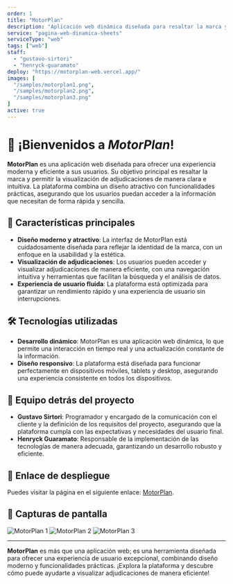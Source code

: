 ```yaml
---
order: 1
title: "MotorPlan"
description: "Aplicación web dinámica diseñada para resaltar la marca y permitir a los usuarios visualizar adjudicaciones de manera intuitiva y eficiente. Esta plataforma combina diseño moderno con funcionalidades prácticas, garantizando una experiencia de usuario fluida y atractiva."
service: "pagina-web-dinamica-sheets"
serviceType: "web"
tags: ["web"]
staff:
  - "gustavo-sirtori"
  - "henryck-guaramato"
deploy: "https://motorplan-web.vercel.app/"
images: [
  "/samples/motorplan1.png",
  "/samples/motorplan2.png",
  "/samples/motorplan3.png"
]
active: true
---
```


# 🚀 ¡Bienvenidos a *MotorPlan*!

**MotorPlan** es una aplicación web diseñada para ofrecer una experiencia moderna y eficiente a sus usuarios. Su objetivo principal es resaltar la marca y permitir la visualización de adjudicaciones de manera clara e intuitiva. La plataforma combina un diseño atractivo con funcionalidades prácticas, asegurando que los usuarios puedan acceder a la información que necesitan de forma rápida y sencilla.

## 🌟 **Características principales**
- **Diseño moderno y atractivo**: La interfaz de MotorPlan está cuidadosamente diseñada para reflejar la identidad de la marca, con un enfoque en la usabilidad y la estética.
- **Visualización de adjudicaciones**: Los usuarios pueden acceder y visualizar adjudicaciones de manera eficiente, con una navegación intuitiva y herramientas que facilitan la búsqueda y el análisis de datos.
- **Experiencia de usuario fluida**: La plataforma está optimizada para garantizar un rendimiento rápido y una experiencia de usuario sin interrupciones.

## 🛠️ **Tecnologías utilizadas**
- **Desarrollo dinámico**: MotorPlan es una aplicación web dinámica, lo que permite una interacción en tiempo real y una actualización constante de la información.
- **Diseño responsivo**: La plataforma está diseñada para funcionar perfectamente en dispositivos móviles, tablets y desktop, asegurando una experiencia consistente en todos los dispositivos.

## 👥 **Equipo detrás del proyecto**
- **Gustavo Sirtori**: Programador y encargado de la comunicación con el cliente y la definición de los requisitos del proyecto, asegurando que la plataforma cumpla con las expectativas y necesidades del usuario final.
- **Henryck Guaramato**: Responsable de la implementación de las tecnologías de manera adecuada, garantizando un desarrollo robusto y eficiente.

## 🔗 **Enlace de despliegue**
Puedes visitar la página en el siguiente enlace: [MotorPlan](https://motorplan-web.vercel.app/).

## 📸 **Capturas de pantalla**
![MotorPlan 1](/samples/motorplan1.png)
![MotorPlan 2](/samples/motorplan2.png)
![MotorPlan 3](/samples/motorplan3.png)

---

**MotorPlan** es más que una aplicación web; es una herramienta diseñada para ofrecer una experiencia de usuario excepcional, combinando diseño moderno y funcionalidades prácticas. ¡Explora la plataforma y descubre cómo puede ayudarte a visualizar adjudicaciones de manera eficiente!
